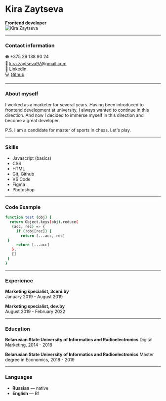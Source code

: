# Kira Zaytseva

**Frontend developer**  
![Kira Zaytseva](https://i.imgur.com/YkZqDSh.jpg?2)
***************

### Contact information

☎️  +375 29 138 90 24  
📧 kira.zaytseva97@gmail.com  
💬 [Linkedin](https://www.linkedin.com/in/kira-zaytseva/)  
💻 [Github](https://github.com/kira-zaytseva)

***************

### About myself
I worked as a marketer for several years. Having been introduced to frontend development at university, I always wanted to continue in this direction. And now I decided to immerse myself in this direction and become a great developer. 

P.S. I am a candidate for master of sports in chess. Let's play.
***************
### Skills
* Javascript (basics)
* CSS
* HTML
* Git, Github
* VS Code
* Figma
* Photoshop
***************
### Code Example
```sh
function test (obj) {
  return Object.keys(obj).reduce(
   (acc, rec) => { 
     if (!obj[rec]) { 
       return [...acc, rec]
 }
     return [...acc]
   },
   []
 ) 
}
```
***************
### Experience

**Marketing specialist, 3ceni.by**  
January 2019 - August 2019

**Marketing specialist, dev.by**  
August 2019 - February 2022
***************
### Education

**Belarusian State University of Informatics and Radioelectronics**
Digital Marketing, 2014 - 2018

**Belarusian State University of Informatics and Radioelectronics**
Master degree in Economics, 2018 - 2019
***************
### Languages
* **Russian** — native
* **English** — B1